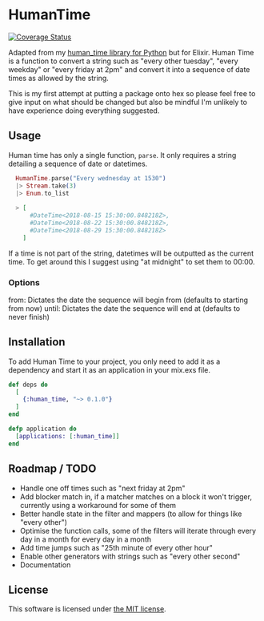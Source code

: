 # HumanTime
[![Coverage Status](https://coveralls.io/repos/github/Teifion/human_time/badge.svg?branch=master)](https://coveralls.io/github/Teifion/human_time?branch=master)

Adapted from my [human_time library for Python](https://github.com/Teifion/human_time_py) but for Elixir. Human Time is a function to convert a string such as "every other tuesday", "every weekday" or "every friday at 2pm" and convert it into a sequence of date times as allowed by the string.

This is my first attempt at putting a package onto hex so please feel free to give input on what should be changed but also be mindful I'm unlikely to have experience doing everything suggested.

## Usage
Human time has only a single function, `parse`. It only requires a string detailing a sequence of date or datetimes.

```elixir
  HumanTime.parse("Every wednesday at 1530")
  |> Stream.take(3)
  |> Enum.to_list
  
  > [
      #DateTime<2018-08-15 15:30:00.848218Z>,
      #DateTime<2018-08-22 15:30:00.848218Z>,
      #DateTime<2018-08-29 15:30:00.848218Z>
    ]
```

If a time is not part of the string, datetimes will be outputted as the current time. To get around this I suggest using "at midnight" to set them to 00:00.

### Options
from: Dictates the date the sequence will begin from (defaults to starting from now)
until: Dictates the date the sequence will end at (defaults to never finish)

## Installation
To add Human Time to your project, you only need to add it as a dependency and start it as an application in your mix.exs file.

```elixir
def deps do
  [
    {:human_time, "~> 0.1.0"}
  ]
end

defp application do
  [applications: [:human_time]]
end
```

## Roadmap / TODO
 - Handle one off times such as "next friday at 2pm"
 - Add blocker match in, if a matcher matches on a block it won't trigger, currently using a workaround for some of them
 - Better handle state in the filter and mappers (to allow for things like "every other")
 - Optimise the function calls, some of the filters will iterate through every day in a month for every day in a month
 - Add time jumps such as "25th minute of every other hour"
 - Enable other generators with strings such as "every other second"
 - Documentation


## License

This software is licensed under [the MIT license](LICENSE.md).
